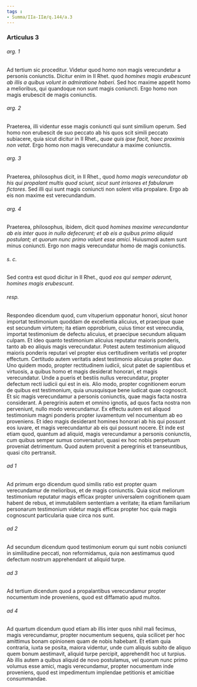 ```yaml
---
tags : 
- Summa/IIa-IIæ/q.144/a.3
---
```


### Articulus 3

###### arg. 1
Ad tertium sic proceditur. Videtur quod homo non magis verecundetur a personis coniunctis. Dicitur enim in II Rhet. quod *homines magis erubescunt ab illis a quibus volunt in admiratione haberi*. Sed hoc maxime appetit homo a melioribus, qui quandoque non sunt magis coniuncti. Ergo homo non magis erubescit de magis coniunctis.

###### arg. 2
Praeterea, illi videntur esse magis coniuncti qui sunt similium operum. Sed homo non erubescit de suo peccato ab his quos scit simili peccato subiacere, quia sicut dicitur in II Rhet., *quae quis ipse facit, haec proximis non vetat*. Ergo homo non magis verecundatur a maxime coniunctis.

###### arg. 3
Praeterea, philosophus dicit, in II Rhet., quod *homo magis verecundatur ab his qui propalant multis quod sciunt, sicut sunt irrisores et fabularum fictores*. Sed illi qui sunt magis coniuncti non solent vitia propalare. Ergo ab eis non maxime est verecundandum.

###### arg. 4
Praeterea, philosophus, ibidem, dicit quod *homines maxime verecundantur ab eis inter quos in nullo defecerunt; et ab eis a quibus primo aliquid postulant; et quorum nunc primo volunt esse amici*. Huiusmodi autem sunt minus coniuncti. Ergo non magis verecundatur homo de magis coniunctis.

###### s. c.
Sed contra est quod dicitur in II Rhet., quod *eos qui semper aderunt, homines magis erubescunt*.

###### resp.
Respondeo dicendum quod, cum vituperium opponatur honori, sicut honor importat testimonium quoddam de excellentia alicuius, et praecipue quae est secundum virtutem; ita etiam opprobrium, cuius timor est verecundia, importat testimonium de defectu alicuius, et praecipue secundum aliquam culpam. Et ideo quanto testimonium alicuius reputatur maioris ponderis, tanto ab eo aliquis magis verecundatur. Potest autem testimonium aliquod maioris ponderis reputari vel propter eius certitudinem veritatis vel propter effectum. Certitudo autem veritatis adest testimonio alicuius propter duo. Uno quidem modo, propter rectitudinem iudicii, sicut patet de sapientibus et virtuosis, a quibus homo et magis desiderat honorari, et magis verecundatur. Unde a pueris et bestiis nullus verecundatur, propter defectum recti iudicii qui est in eis. Alio modo, propter cognitionem eorum de quibus est testimonium, quia unusquisque bene iudicat quae cognoscit. Et sic magis verecundamur a personis coniunctis, quae magis facta nostra considerant. A peregrinis autem et omnino ignotis, ad quos facta nostra non perveniunt, nullo modo verecundamur. Ex effectu autem est aliquod testimonium magni ponderis propter iuvamentum vel nocumentum ab eo proveniens. Et ideo magis desiderant homines honorari ab his qui possunt eos iuvare, et magis verecundantur ab eis qui possunt nocere. Et inde est etiam quod, quantum ad aliquid, magis verecundamur a personis coniunctis, cum quibus semper sumus conversaturi, quasi ex hoc nobis perpetuum proveniat detrimentum. Quod autem provenit a peregrinis et transeuntibus, quasi cito pertransit.

###### ad 1
Ad primum ergo dicendum quod similis ratio est propter quam verecundamur de melioribus, et de magis coniunctis. Quia sicut meliorum testimonium reputatur magis efficax propter universalem cognitionem quam habent de rebus, et immutabilem sententiam a veritate; ita etiam familiarium personarum testimonium videtur magis efficax propter hoc quia magis cognoscunt particularia quae circa nos sunt.

###### ad 2
Ad secundum dicendum quod testimonium eorum qui sunt nobis coniuncti in similitudine peccati, non reformidamus, quia non aestimamus quod defectum nostrum apprehendant ut aliquid turpe.

###### ad 3
Ad tertium dicendum quod a propalantibus verecundamur propter nocumentum inde proveniens, quod est diffamatio apud multos.

###### ad 4
Ad quartum dicendum quod etiam ab illis inter quos nihil mali fecimus, magis verecundamur, propter nocumentum sequens, quia scilicet per hoc amittimus bonam opinionem quam de nobis habebant. Et etiam quia contraria, iuxta se posita, maiora videntur, unde cum aliquis subito de aliquo quem bonum aestimavit, aliquid turpe percipit, apprehendit hoc ut turpius. Ab illis autem a quibus aliquid de novo postulamus, vel quorum nunc primo volumus esse amici, magis verecundamur, propter nocumentum inde proveniens, quod est impedimentum implendae petitionis et amicitiae consummandae.

